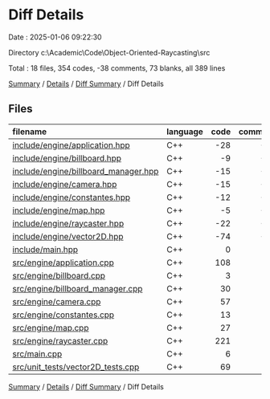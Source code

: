 # Diff Details

Date : 2025-01-06 09:22:30

Directory c:\\Academic\\Code\\Object-Oriented-Raycasting\\src

Total : 18 files,  354 codes, -38 comments, 73 blanks, all 389 lines

[Summary](results.md) / [Details](details.md) / [Diff Summary](diff.md) / Diff Details

## Files
| filename | language | code | comment | blank | total |
| :--- | :--- | ---: | ---: | ---: | ---: |
| [include/engine/application.hpp](/include/engine/application.hpp) | C++ | -28 | -14 | -7 | -49 |
| [include/engine/billboard.hpp](/include/engine/billboard.hpp) | C++ | -9 | -13 | -5 | -27 |
| [include/engine/billboard_manager.hpp](/include/engine/billboard_manager.hpp) | C++ | -15 | -13 | -4 | -32 |
| [include/engine/camera.hpp](/include/engine/camera.hpp) | C++ | -15 | -13 | -7 | -35 |
| [include/engine/constantes.hpp](/include/engine/constantes.hpp) | C++ | -12 | -11 | -7 | -30 |
| [include/engine/map.hpp](/include/engine/map.hpp) | C++ | -5 | -13 | -4 | -22 |
| [include/engine/raycaster.hpp](/include/engine/raycaster.hpp) | C++ | -22 | -16 | -5 | -43 |
| [include/engine/vector2D.hpp](/include/engine/vector2D.hpp) | C++ | -74 | -20 | -24 | -118 |
| [include/main.hpp](/include/main.hpp) | C++ | 0 | 0 | -1 | -1 |
| [src/engine/application.cpp](/src/engine/application.cpp) | C++ | 108 | 4 | 29 | 141 |
| [src/engine/billboard.cpp](/src/engine/billboard.cpp) | C++ | 3 | 0 | 2 | 5 |
| [src/engine/billboard_manager.cpp](/src/engine/billboard_manager.cpp) | C++ | 30 | 3 | 7 | 40 |
| [src/engine/camera.cpp](/src/engine/camera.cpp) | C++ | 57 | 1 | 14 | 72 |
| [src/engine/constantes.cpp](/src/engine/constantes.cpp) | C++ | 13 | 0 | 1 | 14 |
| [src/engine/map.cpp](/src/engine/map.cpp) | C++ | 27 | 0 | 4 | 31 |
| [src/engine/raycaster.cpp](/src/engine/raycaster.cpp) | C++ | 221 | 46 | 64 | 331 |
| [src/main.cpp](/src/main.cpp) | C++ | 6 | 0 | 3 | 9 |
| [src/unit_tests/vector2D_tests.cpp](/src/unit_tests/vector2D_tests.cpp) | C++ | 69 | 21 | 13 | 103 |

[Summary](results.md) / [Details](details.md) / [Diff Summary](diff.md) / Diff Details